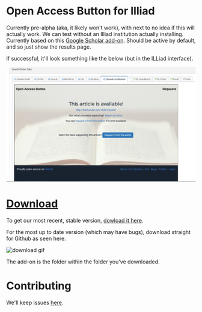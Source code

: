 # Open Access Button for Illiad

Currently pre-alpha (aka, it likely won't work), with next to no idea if this will actually work. We can test without an Illiad institution actually installing. Currently based on this [Google Scholar add-on](https://prometheus.atlas-sys.com/display/ILLiadAddons/*ILLiad+Google+Scholar+Search+Addon). Should be active by default, and so just show the results page.

If successful, it'll look something like the below (but in the ILLiad interface).

![fingers crossed!](https://github.com/OAButton/Open-Access-Button-for-Illiad/blob/master/if_all_is_well.png?raw=true)

<!-- When updating the download link remember to do both links! -->

# [Download](https://github.com/OAButton/Open-Access-Button-for-Illiad/archive/v.03-alpha.zip)

To get our most recent, stable version, [dowload it here](https://github.com/OAButton/Open-Access-Button-for-Illiad/archive/v.03-alpha.zip).

For the most up to date version (which may have bugs), download straight for Github as seen here.

![download gif](http://recordit.co/bBXNOGmkMk.gif)

The add-on is the folder within the folder you've downloaded.

# Contributing

We'll keep issues [here](https://github.com/OAButton/discussion/issues).
